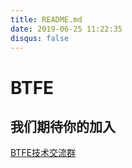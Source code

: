 ```yaml
---
title: README.md
date: 2019-06-25 11:22:35
disqus: false
---
```


# BTFE

## 我们期待你的加入

[BTFE技术交流群](https://github.com/BTFE/BTFE-blog/blob/master/JOIN.md)